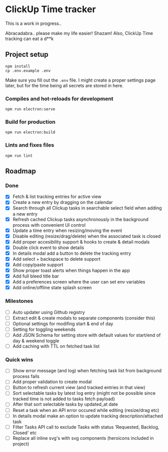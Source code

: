 # ClickUp Time tracker

This is a work in progress..

Abracadabra.. please make my life easier! Shazam! Also, ClickUp Time tracking can eat a d**k
## Project setup
```
npm install
cp .env.example .env
```

Make sure you fill out the `.env` file. I might create a proper settings page later, but for the time being all secrets are stored in here.

### Compiles and hot-reloads for development
```
npm run electron:serve
```

### Build for production
```
npm run electron:build
```

### Lints and fixes files
```
npm run lint
```

## Roadmap

### Done
- [x] Fetch & list tracking entries for active view
- [x] Create a new entry by dragging on the calendar
- [x] Search through all Clickup tasks in searchable select field when adding a new entry
- [x] Refresh cached Clickup tasks asynchronously in the background process with convenient UI control
- [x] Update a time entry when resizing/moving the event
- [x] Disable editing (resize/drag/delete) when the associated task is closed
- [x] Add proper accesibility support & hooks to create & detail modals
- [x] Double click event to show details
- [x] In details modal add a button to delete the tracking entry
- [x] Add select + backspace to delete support
- [x] Add copy/paste support
- [x] Show proper toast alerts when things happen in the app
- [x] Add full bleed title bar
- [x] Add a preferences screen where the user can set env variables
- [x] Add online/offline state splash screen

### Milestones
- [ ] Auto updater using Github registry
- [ ] Extract edit & create modals to separate components (consider this)
- [ ] Optional settings for modifing start & end of day
- [ ] Setting for toggling weekends
- [ ] Add JSON Schema for setting store with default values for start/end of day & weekend toggle
- [ ] Add caching with TTL on fetched task list
### Quick wins
- [ ] Show error message (and log) when fetching task list from background process fails
- [ ] Add proper validation to create modal
- [ ] Button to refresh current view (and tracked entries in that view)
- [ ] Sort selectable tasks by latest log entry (might not be possible since tracked time is not added to tasks fetch payload)
- [ ] After that sort selectable tasks by updated_at date
- [ ] Reset a task when an API error occured while editing (resize/drag etc)
- [ ] In details modal make an option to update tracking description/attached task
- [ ] Filter Tasks API call to exclude Tasks with status 'Requested, Backlog, Closed' etc
- [ ] Replace all inline svg's with svg components (heroicons included in project)
